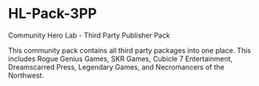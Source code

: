 HL-Pack-3PP
===========

Community Hero Lab - Third Party Publisher Pack

This community pack contains all third party packages into one place. This includes Rogue Genius Games, SKR Games, Cubicle 7 Entertainment, Dreamscarred Press, Legendary Games, and Necromancers of the Northwest.